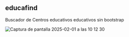 ## educafind

Buscador de Centros educativos educativos sin bootstrap


![Captura de pantalla 2025-02-01 a las 10 12 30](https://github.com/user-attachments/assets/3621d09a-1e9d-46c3-9e08-3e47e382b479)
